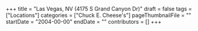 +++
title = "Las Vegas, NV (4175 S Grand Canyon Dr)"
draft = false
tags = ["Locations"]
categories = ["Chuck E. Cheese's"]
pageThumbnailFile = ""
startDate = "2004-00-00"
endDate = ""
contributors = []
+++
